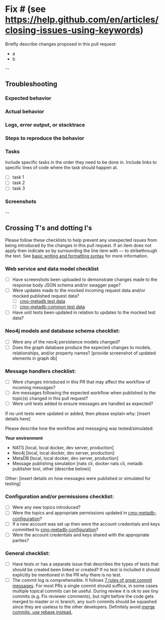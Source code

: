 # Fix # (see https://help.github.com/en/articles/closing-issues-using-keywords)

Briefly describe changes proposed in this pull request:
- a
- b

--

## Troubleshooting

### Expected behavior

### Actual behavior

### Logs, error output, or stacktrace

### Steps to reproduce the behavior

### Tasks

Include specific tasks in the order they need to be done in. Include links to specific lines of code where the task should happen at.

- [ ] task 1
- [ ] task 2
- [ ] task 3

### Screenshots

--

## Crossing T's and dotting I's

Please follow these checklists to help prevent any unexpected issues from being introduced by the changes in this pull request. If an item does not apply then indicate so by surrounding the line item with `~~` to strikethrough the text. See [basic writing and formatting syntax](https://docs.github.com/en/github/writing-on-github/getting-started-with-writing-and-formatting-on-github/basic-writing-and-formatting-syntax) for more information.

### Web service and data model checklist

- [ ] Have screenshots been uploaded to demonstrate changes made to the response body JSON schema and/or swagger page?
- [ ] Were updates made to the mocked incoming request data and/or mocked published request data?
  - [ ] [cmo-metadb test data](https://github.com/mskcc/cmo-metadb/tree/master/service/src/test/resources/data)
  - [ ] [cmo-metadb-common test data](https://github.com/mskcc/cmo-metadb-common/tree/master/src/test/resources/data)
- [ ] Have unit tests been updated in relation to updates to the mocked test data?

### Neo4j models and database schema checklist:
- [ ] Were any of the neo4j persistence models changed?
- [ ] Does the graph database produce the expected changes to models, relationships, and/or property names? [provide screenshot of updated elements in graph db]

### Message handlers checklist:
- [ ] Were changes introduced in this PR that may affect the workflow of incoming messages?
- [ ] Are messages following the expected workflow when published to the topic(s) changed in this pull request?
- [ ] Were unit tests added to ensure messages are handled as expected?

If no unit tests were updated or added, then please explain why: [insert details here]

Please describe how the workflow and messaging was tested/simulated:

**Your environment**

- NATS [local, local docker, dev server, production]
- Neo4j [local, local docker, dev server, production]
- MetaDB [local, local docker, dev server, production]
- Message publishing simulation [nats cli, docker nats cli, metadb publisher tool, other (describe below)]

Other: [insert details on how messages were published or simulated for testing]

### Configuration and/or permissions checklist:
- [ ] Were any new topics introduced?
- [ ] Were the topics and appropriate permissions updated in [cmo-metadb-configuration](https://github.mskcc.org/cmo/cmo-metadb-configuration)?
- [ ] If a new account was set up then were the account credentials and keys committed to [cmo-metadb-configuration](https://github.mskcc.org/cmo/cmo-metadb-configuration)?
- [ ] Were the account credentials and keys shared with the appropriate parties?

### General checklist:
- [ ] Have tests or has a separate issue that describes the types of tests that should be created been linked or created? If no test is included it should explicitly be mentioned in the PR why there is no test.
- [ ] The commit log is comprehensible. It follows [7 rules of great commit messages](http://chris.beams.io/posts/git-commit/). For most PRs a single commit should suffice, in some cases multiple topical commits can be useful. During review it is ok to see tiny commits (e.g. Fix reviewer comments), but right before the code gets merged to master or rc branch, any such commits should be squashed since they are useless to the other developers. Definitely avoid [merge commits, use rebase instead.](http://nathanleclaire.com/blog/2014/09/14/dont-be-scared-of-git-rebase/)
